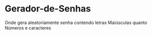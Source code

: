 # Gerador-de-Senhas
Onde gera aleatoriamente senha contendo letras Maiúsculas quanto Números e caracteres
